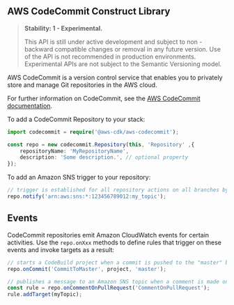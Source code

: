 ## AWS CodeCommit Construct Library
<div class="stability_label">

  > **Stability: 1 - Experimental.**
  >
  > This API is still under active development and subject to non - backward
  > compatible changes or removal in any future version. Use of the API is not recommended in production
  > environments. Experimental APIs are not subject to the Semantic Versioning model.

</div>

AWS CodeCommit is a version control service that enables you to privately store and manage Git repositories in the AWS cloud.

For further information on CodeCommit,
see the [AWS CodeCommit documentation](https://docs.aws.amazon.com/codecommit).

To add a CodeCommit Repository to your stack:

```ts
import codecommit = require('@aws-cdk/aws-codecommit');

const repo = new codecommit.Repository(this, 'Repository' ,{
    repositoryName: 'MyRepositoryName',
    description: 'Some description.', // optional property
});
```

To add an Amazon SNS trigger to your repository:

```ts
// trigger is established for all repository actions on all branches by default.
repo.notify('arn:aws:sns:*:123456789012:my_topic');
```

## Events

CodeCommit repositories emit Amazon CloudWatch events for certain activities.
Use the `repo.onXxx` methods to define rules that trigger on these events
and invoke targets as a result:

```ts
// starts a CodeBuild project when a commit is pushed to the "master" branch of the repo
repo.onCommit('CommitToMaster', project, 'master');

// publishes a message to an Amazon SNS topic when a comment is made on a pull request
const rule = repo.onCommentOnPullRequest('CommentOnPullRequest');
rule.addTarget(myTopic);
```
